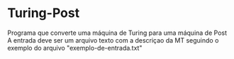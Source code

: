 # Turing-Post
Programa que converte uma máquina de Turing para uma máquina de Post
A entrada deve ser um arquivo texto com a descriçao da MT seguindo o exemplo do arquivo "exemplo-de-entrada.txt"